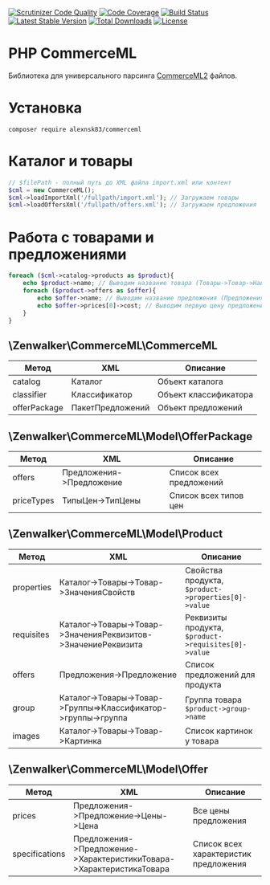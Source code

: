 [![Scrutinizer Code Quality](https://scrutinizer-ci.com/g/carono/php-commerceml/badges/quality-score.png?b=master)](https://scrutinizer-ci.com/g/carono/php-commerceml/?branch=master)
[![Code Coverage](https://scrutinizer-ci.com/g/carono/php-commerceml/badges/coverage.png?b=master)](https://scrutinizer-ci.com/g/carono/php-commerceml/?branch=master)
[![Build Status](https://scrutinizer-ci.com/g/carono/php-commerceml/badges/build.png?b=master)](https://scrutinizer-ci.com/g/carono/php-commerceml/build-status/master)
[![Latest Stable Version](https://poser.pugx.org/carono/commerceml/v/stable)](https://packagist.org/packages/carono/commerceml)
[![Total Downloads](https://poser.pugx.org/carono/commerceml/downloads)](https://packagist.org/packages/carono/commerceml)
[![License](https://poser.pugx.org/carono/commerceml/license)](https://packagist.org/packages/carono/commerceml)

# PHP CommerceML

Библиотека для универсального парсинга [CommerceML2](http://v8.1c.ru/edi/edi_stnd/90/92.htm) файлов.

# Установка
`composer require alexnsk83/commerceml`

# Каталог и товары

```php
// $filePath - полный путь до XML файла import.xml или контент
$cml = new CommerceML();
$cml->loadImportXml('/fullpath/import.xml'); // Загружаем товары
$cml->loadOffersXml('/fullpath/offers.xml'); // Загружаем предложения
```

# Работа с товарами и предложениями

```php
foreach ($cml->catalog->products as $product){
    echo $product->name; // Выводим название товара (Товары->Товар->Наименование)
    foreach ($product->offers as $offer){
        echo $offer->name; // Выводим название предложения (Предложения->Предложение->Наименование)
        echo $offer->prices[0]->cost; // Выводим первую цену предложения (Предложения->Предложение->Цены->Цена->ЦенаЗаЕдиницу)
    }
}
```

## \Zenwalker\CommerceML\CommerceML  

|Метод|XML|Описание|
|-----|----|--------|
|catalog|Каталог|Объект каталога
|classifier|Классификатор|Объект классификатора
|offerPackage|ПакетПредложений|Объект предложений

## \Zenwalker\CommerceML\Model\OfferPackage

|Метод|XML|Описание|
|-----|----|--------|
|offers|Предложения->Предложение|Список всех предложений
|priceTypes|ТипыЦен->ТипЦены|Список всех типов цен

## \Zenwalker\CommerceML\Model\Product

|Метод|XML|Описание|
|-----|----|--------|
|properties|Каталог->Товары->Товар->ЗначенияСвойств|Свойства продукта, `$product->properties[0]->value`|
|requisites|Каталог->Товары->Товар->ЗначенияРеквизитов->ЗначениеРеквизита|Реквизиты продукта, `$product->requisites[0]->value`|
|offers|Предложения->Предложение|Список предложений для продукта
|group|Каталог->Товары->Товар->Группы=>Классификатор->группы->группа|Группа товара `$product->group->name` 
|images|Каталог->Товары->Товар->Картинка|Список картинок у товара

## \Zenwalker\CommerceML\Model\Offer

|Метод|XML|Описание|
|-----|----|--------|
|prices|Предложения->Предложение->Цены->Цена|Все цены предложения
|specifications|Предложения->Предложение->ХарактеристикиТовара->ХарактеристикаТовара|Список всех характеристик предложения